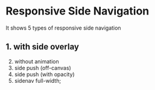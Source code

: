 # Responsive Side Navigation

It shows 5 types of responsive side navigation

## 1. with side overlay
2. without animation
3. side push (off-canvas)
4. side push (with opacity)
5. sidenav full-width;
